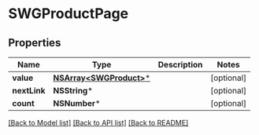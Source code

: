 # SWGProductPage

## Properties
Name | Type | Description | Notes
------------ | ------------- | ------------- | -------------
**value** | [**NSArray&lt;SWGProduct&gt;***](SWGProduct.md) |  | [optional] 
**nextLink** | **NSString*** |  | [optional] 
**count** | **NSNumber*** |  | [optional] 

[[Back to Model list]](../README.md#documentation-for-models) [[Back to API list]](../README.md#documentation-for-api-endpoints) [[Back to README]](../README.md)


